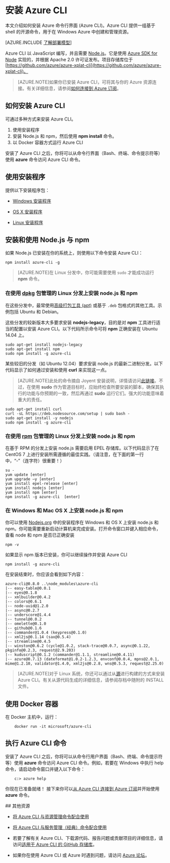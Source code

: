 <properties
	pageTitle="安装 Azure 命令行界面 | Windows Azure"
	description="安装适用于 Mac、Linux 和 Windows 的 Azure CLI 即可使用 Azure 服务"
	editor=""
	manager="timlt"
	documentationCenter=""
	authors="dlepow"
	services=""
	tags="azure-resource-manager,azure-service-management"/>

<tags
	ms.service="multiple"
	ms.date="09/18/2015"
	wacn.date="12/31/2015"/>

# 安装 Azure CLI

本文介绍如何安装 Azure 命令行界面 (Azure CLI)。Azure CLI 提供一组基于 shell 的开源命令，用于在 Windows Azure 中创建和管理资源。

[AZURE.INCLUDE [了解部署模型](../includes/learn-about-deployment-models-both-include.md)]


Azure CLI 以 JavaScript 编写，并且需要 [Node.js](https://nodejs.org)。它是使用 [Azure SDK for Node](https://github.com/azure/azure-sdk-for-node) 实现的，并根据 Apache 2.0 许可证发布。项目存储库位于 [https://github.com/azure/azure-xplat-cli](https://github.com/azure/azure-xplat-cli)。

> [AZURE.NOTE]如果你已安装 Azure CLI，可将其与你的 Azure 资源连接。有关详细信息，请参阅[如何连接到 Azure 订阅](/documentation/articles/xplat-cli-connect/#configure)。

<a id="install"></a>
## 如何安装 Azure CLI

可通过多种方式来安装 Azure CLI。

1. 使用安装程序
2. 安装 Node.js 和 npm，然后使用 **npm install** 命令。
3. 以 Docker 容器方式运行 Azure CLI

安装了 Azure CLI 之后，你将可以从命令行界面（Bash、终端、命令提示符等）使用 **azure** 命令访问 Azure CLI 命令。

## 使用安装程序

提供以下安装程序包：

* [Windows 安装程序][windows-installer]

* [OS X 安装程序](http://go.microsoft.com/fwlink/?LinkId=252249)

* [Linux 安装程序][linux-installer]


## 安装和使用 Node.js 与 npm

如果 Node.js 已安装在你的系统上，则使用以下命令安装 Azure CLI：

	npm install azure-cli -g

> [AZURE.NOTE]在 Linux 分发中，你可能需要使用 `sudo` 才能成功运行 __npm__ 命令。

### 在使用 [dpkg](http://zh.wikipedia.org/wiki/Dpkg) 包管理的 Linux 分发上安装 node.js 和 npm
在这些分发中，最常使用[高级打包工具 (apt)](http://zh.wikipedia.org/wiki/Advanced_Packaging_Tool) 或基于 `.deb` 包格式的其他工具。示例包括 Ubuntu 和 Debian。

这些分发的较新版本大多要求安装 **nodejs-legacy**，目的是对 **npm** 工具进行适当的配置以安装 Azure CLI。以下代码所示命令可将 **npm** 正确安装在 Ubuntu 14.04 上。

	sudo apt-get install nodejs-legacy
	sudo apt-get install npm
	sudo npm install -g azure-cli

某些较旧的分发（如 Ubuntu 12.04）要求安装 node.js 的最新二进制分发。以下代码显示了如何通过安装和使用 **curl** 来实现这一点。

>[AZURE.NOTE]此处的命令摘自 Joyent 安装说明，详情请访问[此链接](https://github.com/joyent/node/wiki/installing-node.js-via-package-manager)。不过，在使用 **sudo** 作为管道目标时，应始终检查所要安装的脚本，确保其执行的功能与你预期的一致，然后再通过 **sudo** 运行它们。强大的功能意味着重大的责任。

	sudo apt-get install curl
	curl -sL https://deb.nodesource.com/setup | sudo bash -
	sudo apt-get install -y nodejs
	sudo npm install -g azure-cli

### 在使用 [rpm](http://zh.wikipedia.org/wiki/RPM_Package_Manager) 包管理的 Linux 分发上安装 node.js 和 npm

在基于 RPM 的分发上安装 node.js 需要启用 EPEL 存储库。以下代码显示了在 CentOS 7 上进行安装所需遵循的最佳实践。（请注意，在下面的第一行中，“-”（连字符）很重要！）

	su -
	yum update [enter]
	yum upgrade –y [enter]
	yum install epel-release [enter]
	yum install nodejs [enter]
	yum install npm [enter]
	npm install -g azure-cli  [enter]

### 在 Windows 和 Mac OS X 上安装 node.js 和 npm

你可以使用 [Nodejs.org](https://nodejs.org/download/) 中的安装程序在 Windows 和 OS X 上安装 node.js 和 npm。你可能需要重新启动计算机来完成安装。打开命令窗口并键入相应命令，查看 node 和 npm 是否已正确安装

	npm -v

如果显示 npm 版本已安装，你可以继续操作并安装 Azure CLI

	npm install -g azure-cli

在安装结束时，你应该会看到如下内容：

	azure-cli@0.8.0 ..\node_modules\azure-cli
	|-- easy-table@0.0.1
	|-- eyes@0.1.8
	|-- xmlbuilder@0.4.2
	|-- colors@0.6.1
	|-- node-uuid@1.2.0
	|-- async@0.2.7
	|-- underscore@1.4.4
	|-- tunnel@0.0.2
	|-- omelette@0.1.0
	|-- github@0.1.6
	|-- commander@1.0.4 (keypress@0.1.0)
	|-- xml2js@0.1.14 (sax@0.5.4)
	|-- streamline@0.4.5
	|-- winston@0.6.2 (cycle@1.0.2, stack-trace@0.0.7, async@0.1.22, pkginfo@0.2.3, request@2.9.203)
	|-- kuduscript@0.1.2 (commander@1.1.1, streamline@0.4.11)
	|-- azure@0.7.13 (dateformat@1.0.2-1.2.3, envconf@0.0.4, mpns@2.0.1, mime@1.2.10, validator@1.4.0, xml2js@0.2.8, wns@0.5.3, request@2.25.0)

>[AZURE.NOTE]对于 Linux 系统，你还可以通过从[源](http://go.microsoft.com/fwlink/?linkid=253472)进行构建的方式来安装 Azure CLI。有关从源代码生成的详细信息，请参阅存档中随附的 INSTALL 文件。

## 使用 Docker 容器

在 Docker 主机中，运行：
```
	docker run -it microsoft/azure-cli
```

## 执行 Azure CLI 命令

安装了 Azure CLI 之后，你将可以从命令行用户界面（Bash、终端、命令提示符等）使用 **azure** 命令访问 Azure CLI 命令。例如，若要在 Windows 中执行 help 命令，请启动命令窗口并键入以下命令：

```
	c:> azure help
```

你现在已准备就绪！ 接下来你可以[从 Azure CLI 连接到 Azure 订阅](/documentation/articles/xplat-cli-connect)并开始使用 **azure** 命令。


<a id="additional-resources">
## 其他资源

* [将 Azure CLI 与资源管理命令配合使用][cliarm]

* [将 Azure CLI 与服务管理（经典）命令配合使用][cliasm]

* 若要了解有关 Azure CLI、下载源代码、报告问题或贡献项目的详细信息，请访问[适用于 Azure CLI 的 GitHub 存储库](https://github.com/azure/azure-xplat-cli)。

* 如果你在使用 Azure CLI 或 Azure 时遇到问题，请访问 [Azure 论坛](http://social.msdn.microsoft.com/Forums/windowsazure/home)。



[mac-installer]: http://go.microsoft.com/fwlink/?LinkId=252249
[windows-installer]: http://go.microsoft.com/?linkid=9828653&clcid=0x409
[linux-installer]: http://go.microsoft.com/fwlink/?linkid=253472
[cliasm]: /documentation/articles/virtual-machines-command-line-tools
[cliarm]: /documentation/articles/xplat-cli-azure-resource-manager

<!---HONumber=Mooncake_1221_2015-->